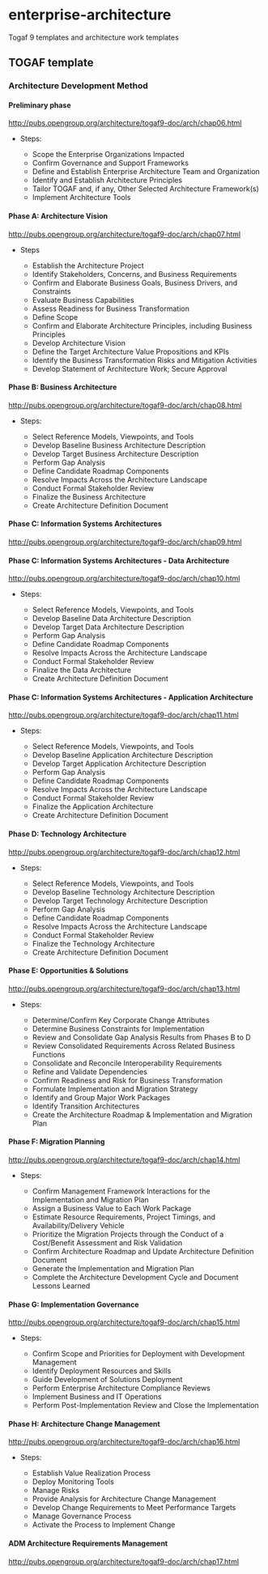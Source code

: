 # enterprise-architecture

Togaf 9 templates and architecture work templates

## TOGAF template
### Architecture Development Method
#### Preliminary phase

http://pubs.opengroup.org/architecture/togaf9-doc/arch/chap06.html

* Steps:

    * Scope the Enterprise Organizations Impacted
    * Confirm Governance and Support Frameworks
    * Define and Establish Enterprise Architecture Team and Organization
    * Identify and Establish Architecture Principles
    * Tailor TOGAF and, if any, Other Selected Architecture Framework(s)
    * Implement Architecture Tools

#### Phase A: Architecture Vision

http://pubs.opengroup.org/architecture/togaf9-doc/arch/chap07.html

* Steps

    * Establish the Architecture Project
    * Identify Stakeholders, Concerns, and Business Requirements
    * Confirm and Elaborate Business Goals, Business Drivers, and Constraints
    * Evaluate Business Capabilities
    * Assess Readiness for Business Transformation
    * Define Scope
    * Confirm and Elaborate Architecture Principles, including Business Principles
    * Develop Architecture Vision
    * Define the Target Architecture Value Propositions and KPIs
    * Identify the Business Transformation Risks and Mitigation Activities
    * Develop Statement of Architecture Work; Secure Approval

#### Phase B: Business Architecture

http://pubs.opengroup.org/architecture/togaf9-doc/arch/chap08.html

* Steps:

    * Select Reference Models, Viewpoints, and Tools
    * Develop Baseline Business Architecture Description
    * Develop Target Business Architecture Description
    * Perform Gap Analysis
    * Define Candidate Roadmap Components
    * Resolve Impacts Across the Architecture Landscape
    * Conduct Formal Stakeholder Review
    * Finalize the Business Architecture
    * Create Architecture Definition Document

#### Phase C: Information Systems Architectures

http://pubs.opengroup.org/architecture/togaf9-doc/arch/chap09.html

#### Phase C: Information Systems Architectures - Data Architecture

http://pubs.opengroup.org/architecture/togaf9-doc/arch/chap10.html

* Steps:

    * Select Reference Models, Viewpoints, and Tools
    * Develop Baseline Data Architecture Description
    * Develop Target Data Architecture Description
    * Perform Gap Analysis
    * Define Candidate Roadmap Components
    * Resolve Impacts Across the Architecture Landscape
    * Conduct Formal Stakeholder Review
    * Finalize the Data Architecture
    * Create Architecture Definition Document


#### Phase C: Information Systems Architectures - Application Architecture

http://pubs.opengroup.org/architecture/togaf9-doc/arch/chap11.html

* Steps:

    * Select Reference Models, Viewpoints, and Tools
    * Develop Baseline Application Architecture Description
    * Develop Target Application Architecture Description
    * Perform Gap Analysis
    * Define Candidate Roadmap Components
    * Resolve Impacts Across the Architecture Landscape
    * Conduct Formal Stakeholder Review
    * Finalize the Application Architecture
    * Create Architecture Definition Document

#### Phase D: Technology Architecture

http://pubs.opengroup.org/architecture/togaf9-doc/arch/chap12.html

* Steps:

    * Select Reference Models, Viewpoints, and Tools
    * Develop Baseline Technology Architecture Description
    * Develop Target Technology Architecture Description
    * Perform Gap Analysis
    * Define Candidate Roadmap Components
    * Resolve Impacts Across the Architecture Landscape
    * Conduct Formal Stakeholder Review
    * Finalize the Technology Architecture
    * Create Architecture Definition Document

#### Phase E: Opportunities & Solutions

http://pubs.opengroup.org/architecture/togaf9-doc/arch/chap13.html

* Steps:

    * Determine/Confirm Key Corporate Change Attributes
    * Determine Business Constraints for Implementation
    * Review and Consolidate Gap Analysis Results from Phases B to D
    * Review Consolidated Requirements Across Related Business Functions
    * Consolidate and Reconcile Interoperability Requirements
    * Refine and Validate Dependencies
    * Confirm Readiness and Risk for Business Transformation
    * Formulate Implementation and Migration Strategy
    * Identify and Group Major Work Packages
    * Identify Transition Architectures
    * Create the Architecture Roadmap & Implementation and Migration Plan

#### Phase F: Migration Planning

http://pubs.opengroup.org/architecture/togaf9-doc/arch/chap14.html

* Steps:

    * Confirm Management Framework Interactions for the Implementation and Migration Plan
    * Assign a Business Value to Each Work Package
    * Estimate Resource Requirements, Project Timings, and Availability/Delivery Vehicle
    * Prioritize the Migration Projects through the Conduct of a Cost/Benefit Assessment and Risk Validation
    * Confirm Architecture Roadmap and Update Architecture Definition Document
    * Generate the Implementation and Migration Plan
    * Complete the Architecture Development Cycle and Document Lessons Learned

#### Phase G: Implementation Governance

http://pubs.opengroup.org/architecture/togaf9-doc/arch/chap15.html

* Steps:

    * Confirm Scope and Priorities for Deployment with Development Management
    * Identify Deployment Resources and Skills
    * Guide Development of Solutions Deployment
    * Perform Enterprise Architecture Compliance Reviews
    * Implement Business and IT Operations
    * Perform Post-Implementation Review and Close the Implementation

#### Phase H: Architecture Change Management

http://pubs.opengroup.org/architecture/togaf9-doc/arch/chap16.html

* Steps:

    * Establish Value Realization Process
    * Deploy Monitoring Tools
    * Manage Risks
    * Provide Analysis for Architecture Change Management
    * Develop Change Requirements to Meet Performance Targets
    * Manage Governance Process
    * Activate the Process to Implement Change

#### ADM Architecture Requirements Management

http://pubs.opengroup.org/architecture/togaf9-doc/arch/chap17.html